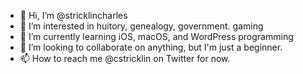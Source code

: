 - 👋 Hi, I’m @stricklincharles
- 👀 I’m interested in huitory, genealogy, government. gaming
- 🌱 I’m currently learning iOS, macOS, and WordPress programming
- 💞️ I’m looking to collaborate on anything, but I'm just a beginner.
- 📫 How to reach me @cstricklin on Twitter for now.

<!---
stricklincharles/stricklincharles is a ✨ special ✨ repository because its `README.md` (this file) appears on your GitHub profile.
You can click the Preview link to take a look at your changes.
--->
